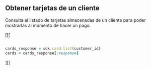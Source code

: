 ## Obtener tarjetas de un cliente

Consulta el listado de tarjetas almacenadas de un cliente para poder mostrarlas al momento de hacer un pago.

[[[
```ruby

cards_response = sdk.card.list(customer_id)
cards = cards_response[:response]

```
]]]